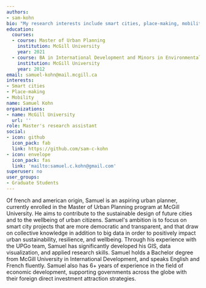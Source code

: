 ```yaml
---
authors: 
- sam-kohn
bio: "My research interests include smart cities, place-making, mobility."
education:
  courses:
  - course: Master of Urban Planning
    institution: McGill University
    year: 2021
  - course: BA in International Development and Minors in Environmental Studies and Hispanic Studies
    institution: McGill University
    year: 2012
email: samuel-kohn@mail.mcgill.ca
interests:
- Smart cities
- Place-making
- Mobility
name: Samuel Kohn
organizations:
- name: McGill University
  url: ''
role: Master's research assistant
social:
- icon: github
  icon_pack: fab
  link: https://github.com/sam-c-kohn
- icon: envelope
  icon_pack: fas
  link: 'mailto:samuel.c.kohn@gmail.com'
superuser: no
user_groups: 
- Graduate Students
---
```

Of french and american origin, Samuel is an aspiring urban planner, currently enrolled in the Master of Urban Planning program at McGill University. He aims to contribute to the sustainable design of future cities and to the wellbeing of urban citizens. Samuel's ambition is to focus on smart city projects that are more democratic and transparent, and that draw on collective knowledge in addition to big data in order to positively impact urban sustainability, resilience, and wellbeing. Through his experience with the UPGo team, Samuel has significantly developed his GIS, data visualization, and applied research skills. Samuel holds a Bachelor degree from McGill University in International Development, and speaks English and French fluently. Samuel also has 6+ years of experience in the field of economic development, supporting governments across the globe with their foreign direct investment attraction strategies.